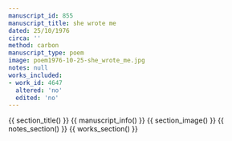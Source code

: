 ```yaml
---
manuscript_id: 855
manuscript_title: she wrote me
dated: 25/10/1976
circa: ''
method: carbon
manuscript_type: poem
image: poem1976-10-25-she_wrote_me.jpg
notes: null
works_included:
- work_id: 4647
  altered: 'no'
  edited: 'no'
---
```


{{ section_title() }}
{{ manuscript_info() }}
{{ section_image() }}
{{ notes_section() }}
{{ works_section() }}
